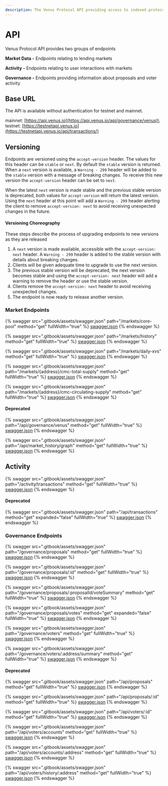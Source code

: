 ```yaml
---
description: The Venus Protocol API providing access to indexed protocol data.
---
```


# API

Venus Protocol API provides two groups of endpoints

**Market Data -** Endpoints relating to lending markets

**Activity -** Endpoints relating to user interactions with markets

**Governance -** Endpoints providing information about proposals and voter activity

## Base URL

The API is available without authentication for testnet and mainnet.

mainnet: [https://api.venus.io](https://api.venus.io/api/governance/venus)\
testnet: [https://testnetapi.venus.io](https://testnetapi.venus.io/api/transactions/)

## Versioning

Endpoints are versioned using the `accept-version` header. The values for this header can be `stable` or `next`. By default the `stable` version is returned. When a `next` version is available, a `Warning - 299` header will be added to the `stable` version with a message of breaking changes. To receive this new version the `accept-version` header can be set to `next`.

When the latest `next` version is made stable and the previous stable version is deprecated, both values for `accept-version` will return the latest version. Using the `next` header at this point will add a `Warning - 299` header alerting the client to remove `accept-version: next` to avoid receiving unexpected changes in the future.

#### Versioning Choreography

These steps describe the process of upgrading endpoints to new versions as they are released

1. A `next` version is made available, accessible with the `accept-version: next` header. A `Warning - 299` header is added to the stable version with details about breaking changes.
2. Clients will be given adequate time to upgrade to use the next version.
3. The previous stable version will be deprecated, the next version becomes stable and using the `accept-version: next` header will add a warning to remove the header or use the stable version.
4. Clients remove the `accept-version: next` header to avoid receiving unexpected changes.
5. The endpoint is now ready to release another version.

### Market Endpoints

{% swagger src=".gitbook/assets/swagger.json" path="/markets/core-pool" method="get" fullWidth="true" %}
[swagger.json](.gitbook/assets/swagger.json)
{% endswagger %}

{% swagger src=".gitbook/assets/swagger.json" path="/markets/history" method="get" fullWidth="true" %}
[swagger.json](.gitbook/assets/swagger.json)
{% endswagger %}

{% swagger src=".gitbook/assets/swagger.json" path="/markets/daily-xvs" method="get" fullWidth="true" %}
[swagger.json](.gitbook/assets/swagger.json)
{% endswagger %}

{% swagger src=".gitbook/assets/swagger.json" path="/markets/{address}/cmc-total-supply" method="get" fullWidth="true" %}
[swagger.json](.gitbook/assets/swagger.json)
{% endswagger %}

{% swagger src=".gitbook/assets/swagger.json" path="/markets/{address}/cmc-circulating-supply" method="get" fullWidth="true" %}
[swagger.json](.gitbook/assets/swagger.json)
{% endswagger %}

#### Deprecated

{% swagger src=".gitbook/assets/swagger.json" path="/api/governance/venus" method="get" fullWidth="true" %}
[swagger.json](.gitbook/assets/swagger.json)
{% endswagger %}

{% swagger src=".gitbook/assets/swagger.json" path="/api/market_history/graph" method="get" fullWidth="true" %}
[swagger.json](.gitbook/assets/swagger.json)
{% endswagger %}

## Activity

{% swagger src=".gitbook/assets/swagger.json" path="/activity/transactions" method="get" fullWidth="true" %}
[swagger.json](.gitbook/assets/swagger.json)
{% endswagger %}

#### Deprecated

{% swagger src=".gitbook/assets/swagger.json" path="/api/transactions" method="get" expanded="false" fullWidth="true" %}
[swagger.json](.gitbook/assets/swagger.json)
{% endswagger %}

### Governance Endpoints

{% swagger src=".gitbook/assets/swagger.json" path="/governance/proposals" method="get" fullWidth="true" %}
[swagger.json](.gitbook/assets/swagger.json)
{% endswagger %}

{% swagger src=".gitbook/assets/swagger.json" path="/governance/proposals/:id" method="get" fullWidth="true" %}
[swagger.json](.gitbook/assets/swagger.json)
{% endswagger %}

{% swagger src=".gitbook/assets/swagger.json" path="/governance/proposals/:proposalId/voteSummary" method="get" fullWidth="true" %}
[swagger.json](.gitbook/assets/swagger.json)
{% endswagger %}

{% swagger src=".gitbook/assets/swagger.json" path="/governance/proposals/votes" method="get" expanded="false" fullWidth="true" %}
[swagger.json](.gitbook/assets/swagger.json)
{% endswagger %}

{% swagger src=".gitbook/assets/swagger.json" path="/governance/voters" method="get" fullWidth="true" %}
[swagger.json](.gitbook/assets/swagger.json)
{% endswagger %}

{% swagger src=".gitbook/assets/swagger.json" path="/governance/voters/:address/summary" method="get" fullWidth="true" %}
[swagger.json](.gitbook/assets/swagger.json)
{% endswagger %}

#### Deprecated

{% swagger src=".gitbook/assets/swagger.json" path="/api/proposals" method="get" fullWidth="true" %}
[swagger.json](.gitbook/assets/swagger.json)
{% endswagger %}

{% swagger src=".gitbook/assets/swagger.json" path="/api/proposals/:id" method="get" fullWidth="true" %}
[swagger.json](.gitbook/assets/swagger.json)
{% endswagger %}

{% swagger src=".gitbook/assets/swagger.json" path="/api/voters/:id" method="get" fullWidth="true" %}
[swagger.json](.gitbook/assets/swagger.json)
{% endswagger %}

{% swagger src=".gitbook/assets/swagger.json" path="/api/voters/accounts" method="get" fullWidth="true" %}
[swagger.json](.gitbook/assets/swagger.json)
{% endswagger %}

{% swagger src=".gitbook/assets/swagger.json" path="/api/voters/accounts/:address" method="get" fullWidth="true" %}
[swagger.json](.gitbook/assets/swagger.json)
{% endswagger %}

{% swagger src=".gitbook/assets/swagger.json" path="/api/voters/history/:address" method="get" fullWidth="true" %}
[swagger.json](.gitbook/assets/swagger.json)
{% endswagger %}
